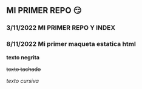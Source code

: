 ## MI PRIMER REPO :smirk:

### 3/11/2022 MI PRIMER REPO Y INDEX 

### 8/11/2022 Mi primer maqueta estatica html 

<p><strong>texto negrita</strong></p>
    <p><strike>texto tachado</strike></p>
    <p><i>texto cursiva</i></p>

